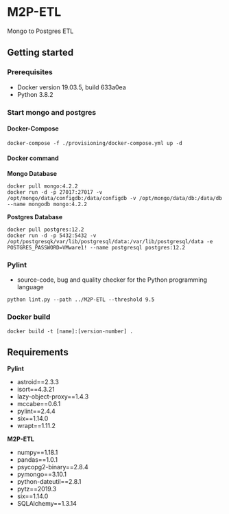 # M2P-ETL
Mongo to Postgres ETL

## Getting started
### Prerequisites
- Docker version 19.03.5, build 633a0ea
- Python 3.8.2

### Start mongo and postgres
#### Docker-Compose 
```shell script
docker-compose -f ./provisioning/docker-compose.yml up -d
```

#### Docker command
**Mongo Database**
```shell script
docker pull mongo:4.2.2
docker run -d -p 27017:27017 -v /opt/mongo/data/configdb:/data/configdb -v /opt/mongo/data/db:/data/db --name mongodb mongo:4.2.2
```

**Postgres Database**
```shell script
docker pull postgres:12.2
docker run -d -p 5432:5432 -v /opt/postgresqk/var/lib/postgresql/data:/var/lib/postgresql/data -e POSTGRES_PASSWORD=VMware1! --name postgresql postgres:12.2
```

### Pylint 
- source-code, bug and quality checker for the Python programming language
```shell script
python lint.py --path ../M2P-ETL --threshold 9.5
```

### Docker build
```shell script
docker build -t [name]:[version-number] .
```

## Requirements
**Pylint**
- astroid==2.3.3
- isort==4.3.21
- lazy-object-proxy==1.4.3
- mccabe==0.6.1
- pylint==2.4.4
- six==1.14.0
- wrapt==1.11.2

**M2P-ETL**
- numpy==1.18.1
- pandas==1.0.1
- psycopg2-binary==2.8.4
- pymongo==3.10.1
- python-dateutil==2.8.1
- pytz==2019.3
- six==1.14.0
- SQLAlchemy==1.3.14

